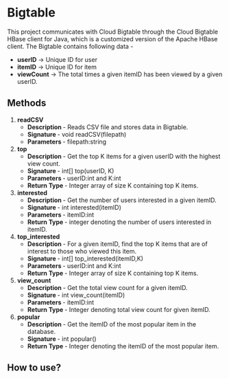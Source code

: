 # Bigtable
This project communicates with Cloud Bigtable through the Cloud Bigtable HBase client for Java, which is a customized version of the Apache HBase client. The Bigtable contains following data - 
* **userID** -> Unique ID for user
* **itemID** -> Unique ID for item 
* **viewCount** -> The total times a given itemID has been viewed by a given userID. 
## Methods
<ol>
   <li>
    <b>readCSV</b>
    <ul> 
      <li><b> Description </b> - Reads CSV file and stores data in Bigtable.</li>
      <li><b> Signature </b> - void readCSV(filepath) </li>
      <li><b> Parameters </b> - filepath:string</li>
    </ul>
  </li>
  <li>
    <b>top</b>
    <ul> 
      <li><b> Description </b> - Get the top K items for a given userID with the highest view count.</li>
      <li><b> Signature </b> - int[] top(userID, K) </li>
      <li><b> Parameters </b> - userID:int and K:int</li>
      <li><b> Return Type </b> - Integer array of size K containing top K items. </li>
    </ul>
  </li>
  <li>
    <b>interested</b>
    <ul> 
      <li><b> Description </b> - Get the number of users interested in a given itemID.  </li>
      <li><b> Signature </b> - int interested(itemID) </li>
      <li><b> Parameters </b> - itemID:int</li>
      <li><b> Return Type </b> - integer denoting the number of users interested in itemID.</li>
    </ul>
  </li>
  <li>
    <b>top_interested</b>
    <ul> 
      <li><b> Description </b> - For a given itemID, find the top K items that are of interest to those who viewed this item. </li>
      <li><b> Signature </b> - int[] top_interested(itemID,K) </li>
      <li><b> Parameters </b> - userID:int and K:int</li>
      <li><b> Return Type </b> - Integer array of size K containing top K items.</li>
    </ul>
  </li>
  <li>
    <b>view_count</b>
    <ul> 
      <li><b> Description </b> - Get the total view count for a given itemID.  </li>
      <li><b> Signature </b> - int view_count(itemID) </li>
      <li><b> Parameters </b> - itemID:int</li>
      <li><b> Return Type </b> - Integer denoting total view count for given itemID.</li>
    </ul>
  </li>
   <li>
    <b>popular</b>
    <ul> 
      <li><b> Description </b> - Get the itemID of the most popular item in the database.  </li>
      <li><b> Signature </b> - int popular() </li>
      <li><b> Return Type </b> - Integer denoting the itemID of the most popular item.</li>
    </ul>
  </li>
</ol>

## How to use?
